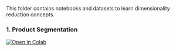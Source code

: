 This folder contains notebooks and datasets to learn dimensionality reduction concepts.

### 1. Product Segmentation

[![Open in Colab](https://colab.research.google.com/assets/colab-badge.svg)](https://colab.research.google.com/github/manaranjanp/ISB_MLUL/blob/main/pca/Singular_Value_Decomposition_v1.ipynb)
